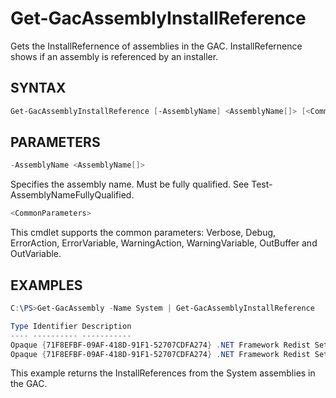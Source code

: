 # Get-GacAssemblyInstallReference

Gets the InstallRefernence of assemblies in the GAC. InstallRefernence shows if an assembly is referenced by an installer.

## SYNTAX
```powershell
Get-GacAssemblyInstallReference [-AssemblyName] <AssemblyName[]> [<CommonParameters>]
```

## PARAMETERS
```powershell
-AssemblyName <AssemblyName[]>
```
Specifies the assembly name. Must be fully qualified. See Test-AssemblyNameFullyQualified.
```powershell
<CommonParameters>
```
This cmdlet supports the common parameters: Verbose, Debug,
ErrorAction, ErrorVariable, WarningAction, WarningVariable,
OutBuffer and OutVariable. 

## EXAMPLES
```powershell
C:\PS>Get-GacAssembly -Name System | Get-GacAssemblyInstallReference

Type Identifier Description
---- ---------- -----------
Opaque {71F8EFBF-09AF-418D-91F1-52707CDFA274} .NET Framework Redist Setup
Opaque {71F8EFBF-09AF-418D-91F1-52707CDFA274} .NET Framework Redist Setup
```
This example returns the InstallReferences from the System assemblies in the GAC.

